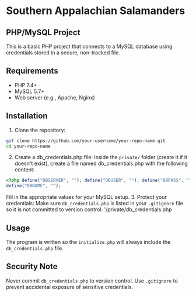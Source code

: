 # Southern Appalachian Salamanders
## PHP/MySQL Project

This is a basic PHP project that connects to a MySQL database using credentials stored in a secure, non-tracked file.

## Requirements

- PHP 7.4+
- MySQL 5.7+
- Web server (e.g., Apache, Nginx)

## Installation

1. Clone the repository:
```sh
git clone https://github.com/your-username/your-repo-name.git
cd your-repo-name
```
2. Create a db_credentials.php file:
Inside the `private/` folder (create it if it doesn't exist), create a file named
db_credentials.php with the following content:
```php
<?php define("DBSERVER", ""); define("DBUSER", ""); define("DBPASS", "");
define("DBNAME", "");
```
Fill in the appropriate values for your MySQL setup.
3. Protect your credentials:
Make sure `db_credentials.php` is listed in your `.gitignore` file so it is not committed to version control: '/private/db_credentials.php

## Usage

The program is written so the `initialize.php` will always include the `db_credentials.php` file.

## Security Note

Never commit `db_credentials.php` to version control. Use `.gitignore` to prevent accidental exposure of sensitive credentials.

